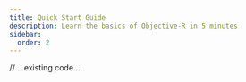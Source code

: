 ```yaml
---
title: Quick Start Guide
description: Learn the basics of Objective-R in 5 minutes
sidebar:
  order: 2
---
```


// ...existing code...
